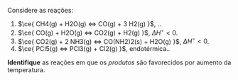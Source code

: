 Considere as reações:

1. $\ce{ CH4(g) + H2O(g) <=> CO(g) + 3 H2(g) }$, ..
2. $\ce{ CO(g) + H2O(g) <=> CO2(g) + H2(g) }$, $\Delta H^\circ < 0$.
3. $\ce{ CO2(g) + 2 NH3(g) <=> CO(NH2)2(s) + H2O(g) }$, $\Delta H^\circ < 0$.
4. $\ce{ PCl5(g) <=> PCl3(g) + Cl2(g) }$, endotérmica..

**Identifique** as reações em que os *produtos* são favorecidos por aumento da temperatura.
